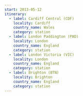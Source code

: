 ```yaml
---
start: 2013-05-12
itinerary:
  - label: Cardiff Central (CDF)
    locality: Cardiff
    country_name: Wales
    category: station
  - label: London Paddington (PAD)
    locality: London
    country_name: England
    category: station
  - label: London Victoria (VIC)
    locality: London
    country_name: England
    category: station
  - label: Brighton (BTN)
    locality: Brighton
    country_name: England
    category: station
---
```


